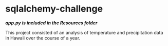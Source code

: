 # sqlalchemy-challenge
***app.py is included in the Resources folder***

This project consisted of an analysis of temperature and precipitation data in Hawaii over the course of a year. 